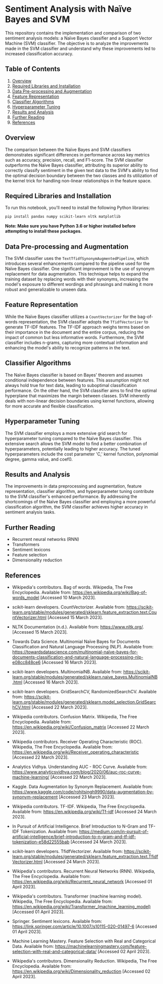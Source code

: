 # Sentiment Analysis with Naïve Bayes and SVM

This repository contains the implementation and comparison of two sentiment analysis models: a Naïve Bayes classifier and a Support Vector Machine (SVM) classifier. The objective is to analyze the improvements made in the SVM classifier and understand why these improvements led to increased classification accuracy.

## Table of Contents

1. [Overview](#overview)
2. [Required Libraries and Installation](#required-libraries-and-installation)
3. [Data Pre-processing and Augmentation](#data-pre-processing-and-augmentation)
4. [Feature Representation](#feature-representation)
5. [Classifier Algorithms](#classifier-algorithms)
6. [Hyperparameter Tuning](#hyperparameter-tuning)
7. [Results and Analysis](#results-and-analysis)
8. [Further Reading](#further-reading)
9. [References](#references)

## Overview

The comparison between the Naïve Bayes and SVM classifiers demonstrates significant differences in performance across key metrics such as accuracy, precision, recall, and F1-score. The SVM classifier outperforms the Naïve Bayes classifier, attributing its superior ability to correctly classify sentiment in the given text data to the SVM's ability to find the optimal decision boundary between the two classes and its utilization of the kernel trick for handling non-linear relationships in the feature space.

## Required Libraries and Installation

To run this notebook, you'll need to install the following Python libraries:

```bash
pip install pandas numpy scikit-learn nltk matplotlib
```

**Note: Make sure you have Python 3.6 or higher installed before attempting to install these packages.**

## Data Pre-processing and Augmentation

The SVM classifier uses the `TextTfidfSynonymAugmentedPipeline`, which introduces several enhancements compared to the pipeline used for the Naïve Bayes classifier. One significant improvement is the use of synonym replacement for data augmentation. This technique helps to expand the training dataset by replacing words with their synonyms, increasing the model's exposure to different wordings and phrasings and making it more robust and generalizable to unseen data.

## Feature Representation

While the Naïve Bayes classifier utilizes a `CountVectorizer` for the bag-of-words representation, the SVM classifier adopts the `TfidfVectorizer` to generate TF-IDF features. The TF-IDF approach weighs terms based on their importance in the document and the entire corpus, reducing the impact of common but less informative words. Furthermore, the SVM classifier includes n-grams, capturing more contextual information and enhancing the model's ability to recognize patterns in the text.

## Classifier Algorithms

The Naïve Bayes classifier is based on Bayes' theorem and assumes conditional independence between features. This assumption might not always hold true for text data, leading to suboptimal classification performance. On the other hand, the SVM classifier aims to find the optimal hyperplane that maximizes the margin between classes. SVM inherently deals with non-linear decision boundaries using kernel functions, allowing for more accurate and flexible classification.

## Hyperparameter Tuning

The SVM classifier employs a more extensive grid search for hyperparameter tuning compared to the Naïve Bayes classifier. This extensive search allows the SVM model to find a better combination of hyperparameters, potentially leading to higher accuracy. The tuned hyperparameters include the cost parameter 'C,' kernel function, polynomial degree, gamma value, and coef0.

## Results and Analysis

The improvements in data preprocessing and augmentation, feature representation, classifier algorithm, and hyperparameter tuning contribute to the SVM classifier's enhanced performance. By addressing the shortcomings of the Naïve Bayes classifier and employing a more powerful classification algorithm, the SVM classifier achieves higher accuracy in sentiment analysis tasks.

## Further Reading

- Recurrent neural networks (RNN)
- Transformers
- Sentiment lexicons
- Feature selection
- Dimensionality reduction

## References

- Wikipedia's contributors. Bag of words. Wikipedia, The Free Encyclopedia. Available from: https://en.wikipedia.org/wiki/Bag-of-words_model [Accessed 10 March 2023].

- scikit-learn developers. CountVectorizer. Available from: https://scikit-learn.org/stable/modules/generated/sklearn.feature_extraction.text.CountVectorizer.html [Accessed 15 March 2023].

- NLTK Documentation (n.d.). Available from: https://www.nltk.org/. [Accessed 15 March 2023].

- Towards Data Science. Multinomial Naïve Bayes for Documents Classification and Natural Language Processing (NLP). Available from: https://towardsdatascience.com/multinomial-naïve-bayes-for-documents-classification-and-natural-language-processing-nlp-e08cc848ce6 [Accessed 16 March 2023].

- scikit-learn developers. MultinomialNB. Available from: https://scikit-learn.org/stable/modules/generated/sklearn.naive_bayes.MultinomialNB.html [Accessed 16 March 2023].

- scikit-learn developers. GridSearchCV, RandomizedSearchCV. Available from: https://scikit-learn.org/stable/modules/generated/sklearn.model_selection.GridSearchCV.html [Accessed 22 March 2023].

- Wikipedia contributors. Confusion Matrix. Wikipedia, The Free Encyclopedia. Available from: https://en.wikipedia.org/wiki/Confusion_matrix [Accessed 22 March 2023].

- Wikipedia contributors. Receiver Operating Characteristic (ROC). Wikipedia, The Free Encyclopedia. Available from: https://en.wikipedia.org/wiki/Receiver_operating_characteristic [Accessed 22 March 2023].

- Analytics Vidhya. Understanding AUC - ROC Curve. Available from: https://www.analyticsvidhya.com/blog/2020/06/auc-roc-curve-machine-learning/ [Accessed 22 March 2023].

- Kaggle. Data Augmentation by Synonym Replacement. Available from: https://www.kaggle.com/code/rohitsingh9990/data-augmentation-by-synonym-replacement [Accessed 23 March 2023].

- Wikipedia contributors. TF-IDF. Wikipedia, The Free Encyclopedia. Available from: https://en.wikipedia.org/wiki/Tf–idf [Accessed 24 March 2023].

- In Pursuit of Artificial Intelligence. Brief Introduction to N-Gram and TF-IDF Tokenization. Available from: https://medium.com/in-pursuit-of-artificial-intelligence/brief-introduction-to-n-gram-and-tf-idf-tokenization-e58d22555bab [Accessed 24 March 2023].

- scikit-learn developers. TfidfVectorizer. Available from: https://scikit-learn.org/stable/modules/generated/sklearn.feature_extraction.text.TfidfVectorizer.html [Accessed 24 March 2023].

- Wikipedia's contributors. Recurrent Neural Networks (RNN). Wikipedia, The Free Encyclopedia. Available from: https://en.wikipedia.org/wiki/Recurrent_neural_network [Accessed 01 April 2023].

- Wikipedia's contributors. Transformer (machine learning model). Wikipedia, The Free Encyclopedia. Available from: https://en.wikipedia.org/wiki/Transformer_(machine_learning_model) [Accessed 01 April 2023].

- Springer. Sentiment lexicons. Available from: https://link.springer.com/article/10.1007/s10115-020-01497-6 [Accessed 01 April 2023].

- Machine Learning Mastery. Feature Selection with Real and Categorical Data. Available from: https://machinelearningmastery.com/feature-selection-with-real-and-categorical-data/ [Accessed 02 April 2023].

- Wikipedia's contributors. Dimensionality Reduction. Wikipedia, The Free Encyclopedia. Available from: https://en.wikipedia.org/wiki/Dimensionality_reduction [Accessed 02 April 2023].
